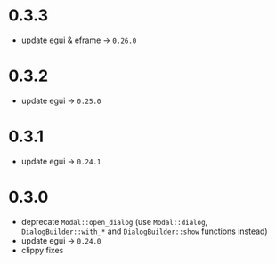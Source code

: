 # 0.3.3
 - update egui & eframe -> `0.26.0`

# 0.3.2
 - update egui -> `0.25.0`

# 0.3.1
 - update egui -> `0.24.1`

# 0.3.0
 - deprecate `Modal::open_dialog` (use `Modal::dialog`, `DialogBuilder::with_*` and `DialogBuilder::show` functions instead) 
 - update egui -> `0.24.0`
 - clippy fixes
